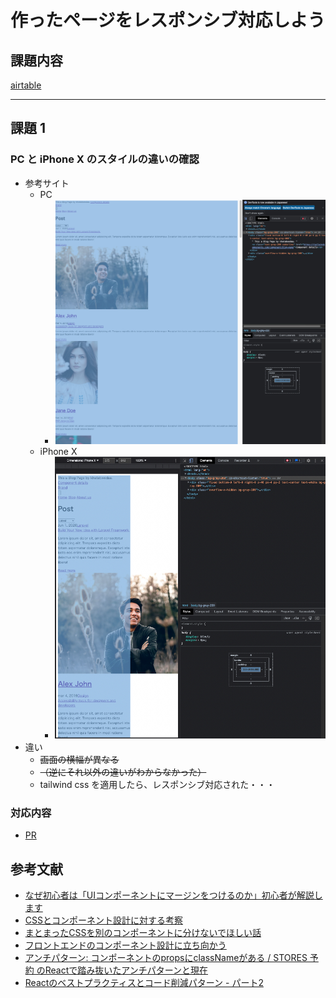 # 作ったページをレスポンシブ対応しよう
## 課題内容

[airtable](https://airtable.com/appWjizyFJue33ycs/tblTnXBXFOYJ0J7lZ/viwyi8muFtWUlhNKG/recoEoo6MQ71gvxqZ?blocks=hide)

---

## 課題 1
### PC と iPhone X のスタイルの違いの確認
- 参考サイト
  - PC
    - ![pc](./assets/pc.jpg)
  - iPhone X
    - ![iphone x](./assets/iphone-x.jpg)
- 違い
  - ~~画面の横幅が異なる~~
  - ~~（逆にそれ以外の違いがわからなかった）~~
  - tailwind css を適用したら、レスポンシブ対応された・・・

### 対応内容
- [PR](https://github.com/kooooichi24/nextjs-tutorial/pull/2)

## 参考文献
- [なぜ初心者は「UIコンポーネントにマージンをつけるのか」初心者が解説します](https://zenn.dev/ryusou/articles/why-margin-component)
- [CSSとコンポーネント設計に対する考察](https://blog.uhy.ooo/entry/2020-12-19/css-component-design/#classname%E3%82%92%E6%B8%A1%E3%81%97%E3%81%A6%E3%82%B3%E3%83%B3%E3%83%9D%E3%83%BC%E3%83%8D%E3%83%B3%E3%83%88%E3%82%92%E6%8B%A1%E5%BC%B5%E3%81%99%E3%82%8B)
- [まとまったCSSを別のコンポーネントに分けないでほしい話](https://blog.uhy.ooo/entry/2020-10-15/react-paired-css/#%E8%89%AF%E3%81%8F%E3%81%AA%E3%81%84%E4%BE%8B)
- [フロントエンドのコンポーネント設計に立ち向かう](https://qiita.com/seya/items/8814e905693f00cdade2)
- [アンチパターン: コンポーネントのpropsにclassNameがある / STORES 予約 のReactで踏み抜いたアンチパターンと現在](https://tech.hey.jp/entry/2021/12/02/100342#:~:text=%E3%82%A2%E3%83%B3%E3%83%81%E3%83%8F%E3%82%9A%E3%82%BF%E3%83%BC%E3%83%B3%3A%20%E3%82%B3%E3%83%B3%E3%83%9B%E3%82%9A%E3%83%BC%E3%83%8D%E3%83%B3%E3%83%88%E3%81%AEprops%E3%81%ABclassname%E3%81%8B%E3%82%99%E3%81%82%E3%82%8B)
- [Reactのベストプラクティスとコード削減パターン - パート2](https://blog.microcms.io/react-best-practices-part2/)